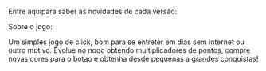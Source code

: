 Entre aquipara saber as novidades de cada versão:

Sobre o jogo:

Um simples jogo de click, bom para se entreter em dias sem internet ou outro motivo.
Evolue no nogo obtendo multiplicadores de pontos, compre novas cores para o botao e obtenha desde
pequenas a grandes conquistas!
